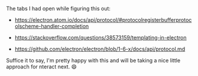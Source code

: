 The tabs I had open while figuring this out:

* https://electron.atom.io/docs/api/protocol/#protocolregisterbufferprotocolscheme-handler-completion

* https://stackoverflow.com/questions/38573159/templating-in-electron

* https://github.com/electron/electron/blob/1-6-x/docs/api/protocol.md

Suffice it to say, I'm pretty happy with this and will be taking a nice little approach for nteract next. :smile:


